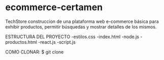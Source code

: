 # ecommerce-certamen

TechStore construccion de una plataforma web
e-commerce básica para exhibir productos, permitir búsquedas y
mostrar detalles de los mismos.


ESTRUCTURA DEL PROYECTO
-estilos.css
-index.html
-node.js
-productos.html
-react.js
-script.js

COMO CLONAR:
$ git clone 

